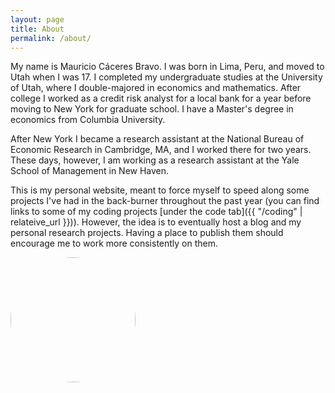 ```yaml
---
layout: page
title: About
permalink: /about/
---
```


<head>
<style>
.image-cropper {
    width: 200px;
    height: 200px;
    position: relative;
    overflow: hidden;
    border-radius: 50%;
}
img {
    display: inline;
    margin: 0 auto;
    height: 100%;
    width: auto;
    float: right;
}
</style>
</head>

<!-- ![me]({{ "/assets/me/mauricio-wm-ch.jpg" | relateive_url }} "me"){:height="200px" width="200px"}. -->

My name is Mauricio Cáceres Bravo. I was born in Lima, Peru, and moved
to Utah when I was 17. I completed my undergraduate studies at the
University of Utah, where I double-majored in economics and mathematics.
After college I worked as a credit risk analyst for a local bank for a
year before moving to New York for graduate school. I have a Master's
degree in economics from Columbia University.

After New York I became a research assistant at the National Bureau of
Economic Research in Cambridge, MA, and I worked there for two years.
These days, however, I am working as a research assistant at the Yale
School of Management in New Haven.

This is my personal website, meant to force myself to speed along some
projects I've had in the back-burner throughout the past year (you can
find links to some of my coding projects [under the code tab]({{ "/coding" | relateive_url }})).
However, the idea is to eventually host a blog and my personal research
projects. Having a place to publish them should encourage me to work
more consistently on them.

<div class="image-cropper">
    <img src="{{ "/assets/me/mauricio-wm-ch.jpg" | relateive_url }}" class="rounded" />
</div>
